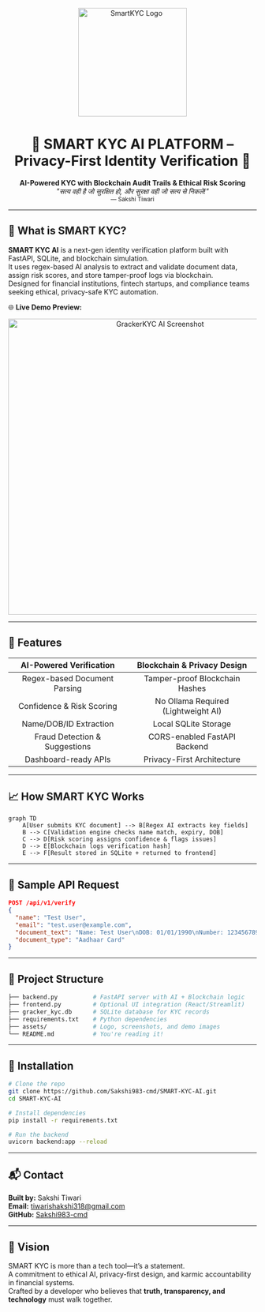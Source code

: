 <p align="center">
  <img src="assets/smart-kyc-logo.jpeg" width="220" alt="SmartKYC Logo">
</p>

<h1 align="center">🔐 SMART KYC AI PLATFORM – Privacy-First Identity Verification 🔐</h1>

<p align="center">
  <b>AI-Powered KYC with Blockchain Audit Trails & Ethical Risk Scoring</b><br>
  <i>"सत्य वही है जो सुरक्षित हो, और सुरक्षा वही जो सत्य से निकले!"</i><br>
  <sub>— Sakshi Tiwari</sub>
</p>

---

## 🌟 What is SMART KYC?

**SMART KYC AI** is a next-gen identity verification platform built with FastAPI, SQLite, and blockchain simulation.  
It uses regex-based AI analysis to extract and validate document data, assign risk scores, and store tamper-proof logs via blockchain.  
Designed for financial institutions, fintech startups, and compliance teams seeking ethical, privacy-safe KYC automation.

🌐 **Live Demo Preview:**  
<div align="center">
  <img src="assets/grackerkyc-demo.jpeg" width="600" alt="GrackerKYC AI Screenshot">
</div>

---

## 🚀 Features

| AI-Powered Verification       | Blockchain & Privacy Design         |
|:-----------------------------:|:-----------------------------------:|
| Regex-based Document Parsing  | Tamper-proof Blockchain Hashes      |
| Confidence & Risk Scoring     | No Ollama Required (Lightweight AI) |
| Name/DOB/ID Extraction        | Local SQLite Storage                |
| Fraud Detection & Suggestions | CORS-enabled FastAPI Backend        |
| Dashboard-ready APIs          | Privacy-First Architecture          |

---

## 📈 How SMART KYC Works

```mermaid
graph TD
    A[User submits KYC document] --> B[Regex AI extracts key fields]
    B --> C[Validation engine checks name match, expiry, DOB]
    C --> D[Risk scoring assigns confidence & flags issues]
    D --> E[Blockchain logs verification hash]
    E --> F[Result stored in SQLite + returned to frontend]
```

---

## 🧪 Sample API Request

```json
POST /api/v1/verify
{
  "name": "Test User",
  "email": "test.user@example.com",
  "document_text": "Name: Test User\nDOB: 01/01/1990\nNumber: 123456789012",
  "document_type": "Aadhaar Card"
}
```

---

## 📂 Project Structure

```bash
├── backend.py          # FastAPI server with AI + Blockchain logic
├── frontend.py         # Optional UI integration (React/Streamlit)
├── gracker_kyc.db      # SQLite database for KYC records
├── requirements.txt    # Python dependencies
├── assets/             # Logo, screenshots, and demo images
└── README.md           # You're reading it!
```

---

## 🔧 Installation

```bash
# Clone the repo
git clone https://github.com/Sakshi983-cmd/SMART-KYC-AI.git
cd SMART-KYC-AI

# Install dependencies
pip install -r requirements.txt

# Run the backend
uvicorn backend:app --reload
```

---

## 📬 Contact

**Built by:** Sakshi Tiwari  
**Email:** tiwarishakshi318@gmail.com  
**GitHub:** [Sakshi983-cmd](https://github.com/Sakshi983-cmd)

---

## 🧘 Vision

SMART KYC is more than a tech tool—it’s a statement.  
A commitment to ethical AI, privacy-first design, and karmic accountability in financial systems.  
Crafted by a developer who believes that **truth, transparency, and technology** must walk together.


